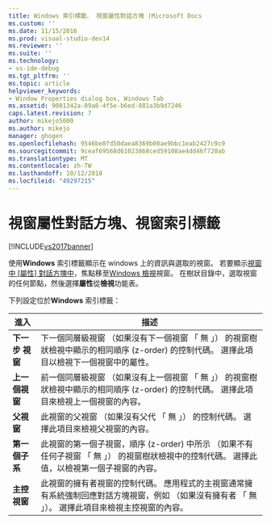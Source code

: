 ```yaml
---
title: Windows 索引標籤、 視窗屬性對話方塊 |Microsoft Docs
ms.custom: ''
ms.date: 11/15/2016
ms.prod: visual-studio-dev14
ms.reviewer: ''
ms.suite: ''
ms.technology:
- vs-ide-debug
ms.tgt_pltfrm: ''
ms.topic: article
helpviewer_keywords:
- Window Properties dialog box, Windows Tab
ms.assetid: 9001342a-09a8-4f5e-b6ed-881a3b9d7246
caps.latest.revision: 7
author: mikejo5000
ms.author: mikejo
manager: ghogen
ms.openlocfilehash: 9546be8fd50daea8369b00ae9bbc1eab2427c9c9
ms.sourcegitcommit: 9ceaf69568d61023868ced59108ae4dd46f720ab
ms.translationtype: MT
ms.contentlocale: zh-TW
ms.lasthandoff: 10/12/2018
ms.locfileid: "49297215"
---
```

# <a name="windows-tab-window-properties-dialog-box"></a>視窗屬性對話方塊、視窗索引標籤
[!INCLUDE[vs2017banner](../includes/vs2017banner.md)]

使用**Windows**  索引標籤顯示在 windows 上的資訊與選取的視窗。 若要顯示[視窗中 [屬性] 對話方塊中](../debugger/window-properties-dialog-box.md)，焦點移至[Windows 檢視](../debugger/windows-view.md)視窗。 在樹狀目錄中，選取視窗的任何節點，然後選擇**屬性**從**檢視**功能表。  
  
 下列設定位於**Windows**  索引標籤：  
  
|進入|描述|  
|-----------|-----------------|  
|**下一步 視窗**|下一個同層級視窗 （如果沒有下一個視窗 「 無 」） 的視窗樹狀檢視中顯示的相同順序 (z-order) 的控制代碼。 選擇此項目以檢視下一個視窗中的屬性。|  
|**上一個視窗**|前一個同層級視窗 （如果沒有上一個視窗 「 無 」） 的視窗樹狀檢視中顯示的相同順序 (z-order) 的控制代碼。 選擇此項目來檢視上一個視窗的內容。|  
|**父視窗**|此視窗的父視窗 （如果沒有父代 「 無 」） 的控制代碼。 選擇此項目來檢視父視窗的內容。|  
|**第一個子系**|此視窗的第一個子視窗，順序 (z-order) 中所示 （如果不有任何子視窗 「 無 」） 的視窗樹狀檢視中的控制代碼。 選擇此值，以檢視第一個子視窗的內容。|  
|**主控視窗**|此視窗的擁有者視窗的控制代碼。 應用程式的主視窗通常擁有系統強制回應對話方塊視窗，例如 （如果沒有擁有者 「 無 」）。 選擇此項目來檢視主控視窗的內容。|



